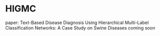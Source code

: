 # HIGMC
paper: Text-Based Disease Diagnosis Using Hierarchical Multi-Label Classification Networks: A Case Study on Swine Diseases
coming soon
